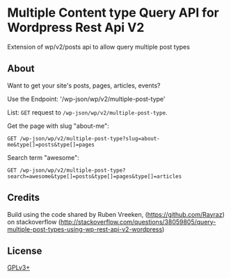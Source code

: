 # Multiple Content type Query API for Wordpress Rest Api V2

Extension of wp/v2/posts api to allow query multiple post types


## About

Want to get your site's posts, pages, articles, events?

Use the Endpoint: '/wp-json/wp/v2/multiple-post-type'

List: `GET` request to `/wp-json/wp/v2/multiple-post-type`.

Get the page with slug "about-me": 

`GET /wp-json/wp/v2/multiple-post-type?slug=about-me&type[]=posts&type[]=pages`

Search term "awesome": 

`GET /wp-json/wp/v2/multiple-post-type?search=awesome&type[]=posts&type[]=pages&type[]=articles`


## Credits

Build using the code shared by Ruben Vreeken, (https://github.com/Rayraz)
on stackoverflow (http://stackoverflow.com/questions/38059805/query-multiple-post-types-using-wp-rest-api-v2-wordpress)


## License

[GPLv3+](http://www.gnu.org/licenses/gpl-3.0.html)

